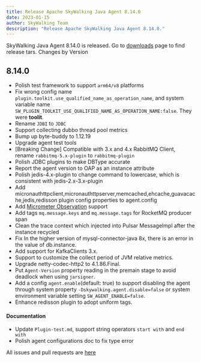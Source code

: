 ```yaml
---
title: Release Apache SkyWalking Java Agent 8.14.0
date: 2023-01-15
author: SkyWalking Team
description: "Release Apache SkyWalking Java Agent 8.14.0."
---
```


SkyWalking Java Agent 8.14.0 is released. Go to [downloads](/downloads) page to find release tars.
Changes by Version

## 8.14.0

- Polish test framework to support `arm64/v8` platforms
- Fix wrong config name `plugin.toolkit.use_qualified_name_as_operation_name`, and system variable name `SW_PLUGIN_TOOLKIT_USE_QUALIFIED_NAME_AS_OPERATION_NAME:false`. They were **toolit**.
- Rename `JDBI` to `JDBC`
- Support collecting dubbo thread pool metrics
- Bump up byte-buddy to 1.12.19
- Upgrade agent test tools
- [Breaking Change] Compatible with 3.x and 4.x RabbitMQ Client, rename `rabbitmq-5.x-plugin` to `rabbitmq-plugin`
- Polish JDBC plugins to make DBType accurate
- Report the agent version to OAP as an instance attribute
- Polish jedis-4.x-plugin to change command to lowercase, which is consistent with jedis-2.x-3.x-plugin
- Add micronauthttpclient,micronauthttpserver,memcached,ehcache,guavacache,jedis,redisson plugin config properties to agent.config
- Add [Micrometer Observation](https://github.com/micrometer-metrics/micrometer/) support
- Add tags `mq.message.keys` and `mq.message.tags` for RocketMQ producer span
- Clean the trace context which injected into Pulsar MessageImpl after the instance recycled
- Fix In the higher version of mysql-connector-java 8x, there is an error in the value of db.instance.
- Add support for KafkaClients 3.x.
- Support to customize the collect period of JVM relative metrics.
- Upgrade netty-codec-http2 to 4.1.86.Final.
- Put `Agent-Version` property reading in the premain stage to avoid deadlock when using `jarsigner`.
- Add a config `agent.enable`(default: true) to support disabling the agent through system property `-Dskywalking.agent.disable=false`
  or system environment variable setting `SW_AGENT_ENABLE=false`.
- Enhance redisson plugin to adopt uniform tags.

#### Documentation

- Update `Plugin-test.md`, support string operators `start with` and `end with`
- Polish agent configurations doc to fix type error

All issues and pull requests are [here](https://github.com/apache/skywalking/milestone/161?closed=1)
